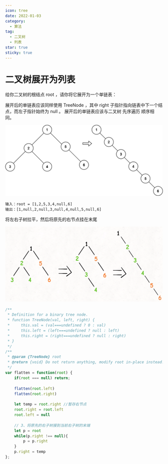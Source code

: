 ```yaml
---
icon: tree
date: 2022-01-03
category:
  - 算法
tag:
  - 二叉树
  - 列表
star: true
sticky: true
---
```


# 二叉树展开为列表

给你二叉树的根结点 root ，请你将它展开为一个单链表：

展开后的单链表应该同样使用 TreeNode ，其中 right 子指针指向链表中下一个结点，而左子指针始终为 null 。
展开后的单链表应该与二叉树 先序遍历 顺序相同。

![转换](./images/flatten1.png)

```
输入：root = [1,2,5,3,4,null,6]
输出：[1,null,2,null,3,null,4,null,5,null,6]
```

将左右子树拉平，然后将原先的右节点挂在末尾

![展开过程](./images/flatten2.png)

```jsx
/**
 * Definition for a binary tree node.
 * function TreeNode(val, left, right) {
 *     this.val = (val===undefined ? 0 : val)
 *     this.left = (left===undefined ? null : left)
 *     this.right = (right===undefined ? null : right)
 * }
 */
/**
 * @param {TreeNode} root
 * @return {void} Do not return anything, modify root in-place instead.
 */
var flatten = function(root) {
    if(root === null) return;

    flatten(root.left)
    flatten(root.right)

    let temp = root.right //暂存右节点
    root.right = root.left
    root.left = null

    // 3、将原先的右子树接到当前右子树的末端
    let p = root
    while(p.right !== null){
        p = p.right
    }
    p.right = temp
};
```